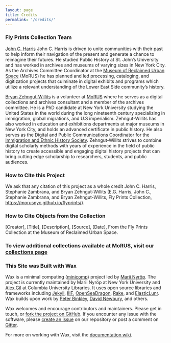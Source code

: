 ```yaml
---
layout: page
title: Credits
permalink: '/credits/'
---
```

### Fly Prints Collection Team
[John C. Harris](https://www.linkedin.com/in/john-harris-674317154/) John C. Harris is driven to unite communities with their past to help inform their navigation of the present and generate a chance to reimagine their futures. He studied Public History at St. John’s University and has worked in archives and museums of varying sizes in New York City. As the Archives Committee Coordinator at the [Museum of Reclaimed Urban Space](http://www.morusnyc.org/) \(MoRUS) he has planned and led processing, cataloging, and digitization projects that culminate in digital exhibits and programs which utilize a relevant understanding of the Lower East Side community’s history.

[Bryan Zehngut-Willits](http://rbzwillits.org/) is a volunteer at [MoRUS](http://www.morusnyc.org/) where he serves as a digital collections and archives consultant and a member of the archives committee. He is a PhD candidate at New York University studying the United States in the world during the long nineteenth century specializing in immigration, global migrations, and U.S imperialism. Zehngut-Willits has also worked in education and exhibitions departments at major museums in New York City, and holds an advanced certificate in public history. He also serves as the Digital and Public Communications Coordinator for the [Immigration and Ethnic History Society](https://iehs.org/people#coordinator). Zehngut-Willits strives to combine digital scholarly methods with years of experience in the field of public history to create accessible and engaging digital history projects that can bring cutting edge scholarship to researchers, students, and public audiences.

### How to Cite this Project
We ask that any citation of this project as a whole credit John C. Harris, Stephanie Zambrana, and Bryan Zehngut-Willits (E.G. Harris, John C., Stephanie Zambrana, and Bryan Zehngut-Willits, Fly Prints Collection, https://morusnyc.github.io/flyprints/). 

### How to Cite Objects from the Collection
\[Creator\], \[Title\], \[Description\], \[Source\], \[Date\], From the Fly Prints Collection at the Museum of Reclaimed Urban Space.

### To view additional collections available at MoRUS, visit our [collections page](http://www.morusnyc.org/collections/)

### This Site was Built with Wax
Wax is a minimal computing ([minicomp](https://github.com/minicomp)) project led by [Marii Nyröp](http://marii.info/). The project is currently maintained by Marii Nyröp at New York University and [Alex Gil](https://github.com/elotroalex) at Columbia University Libraries. It uses open source libraries and frameworks including [Jekyll](https://jekyllrb.com), [IIIF](http://iiif.io), [OpenSeaDragon](https://openseadragon.github.io/), [Rake](https://ruby.github.io/rake/), and [ElasticLunr](http://elasticlunr.com/). Wax builds upon work by [Peter Binkley](https://github.com/pbinkley), [David Newbury](https://github.com/workergnome), and others.

Wax welcomes and encourage contributors and maintainers. Please get in touch, or [fork the project on GitHub](https://github.com/minicomp/wax). If you encounter any issue with the software, please [create an issue](https://github.com/minicomp/wax/issues) on our repository or post a comment on [Gitter](https://gitter.im/minicomp/wax/).

For more on working with Wax, visit the [documentation wiki](https://minicomp.github.io/wiki/wax/).